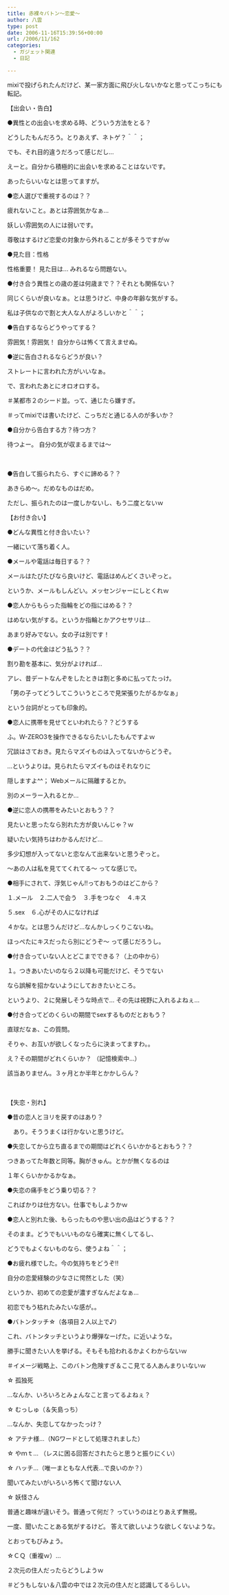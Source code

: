 ```yaml
---
title: 赤裸々バトン～恋愛～
author: 八雲
type: post
date: 2006-11-16T15:39:56+00:00
url: /2006/11/162
categories:
  - ガジェット関連
  - 日記

---
```

mixiで投げられたんだけど、某一家方面に飛び火しないかなと思ってこっちにも転記。

【出会い・告白】

●異性との出会いを求める時、どういう方法をとる？

どうしたもんだろう。とりあえず、ネトゲ？＾＾；
  
でも、それ目的違うだろって感じだし…
  
えーと。自分から積極的に出会いを求めることはないです。
  
あったらいいなとは思ってますが。

●恋人選びで重視するのは？？

疲れないこと。あとは雰囲気かなぁ…
  
妖しい雰囲気の人には弱いです。
  
尊敬はするけど恋愛の対象から外れることが多そうですがｗ

●見た目：性格

性格重要！ 見た目は… みれるなら問題ない。

●付き合う異性との歳の差は何歳まで？？それとも関係ない？

同じくらいが良いなぁ。とは思うけど、中身の年齢な気がする。
  
私は子供なので割と大人な人がよろしいかと＾＾；

●告白するならどうやってする？

雰囲気！雰囲気！ 自分からは怖くて言えませぬ。

●逆に告白されるならどうが良い？

ストレートに言われた方がいいなぁ。
  
で、言われたあとにオロオロする。
  
＃某都市２のシード並。って、通じたら嫌すぎ。
  
＃ってmixiでは書いたけど、こっちだと通じる人のが多いか？

●自分から告白する方？待つ方？

待つよー。 自分の気が収まるまでは～
  
　
  
●告白して振られたら、すぐに諦める？？

あきらめ～。だめなものはだめ。
  
ただし、振られたのは一度しかないし、もう二度とないｗ

【お付き合い】

●どんな異性と付き合いたい？

一緒にいて落ち着く人。

●メールや電話は毎日する？？

メールはたびたびなら良いけど、電話はめんどくさいぞっと。
  
というか、メールもしんどい。メッセンジャーにしとくれｗ

●恋人からもらった指輪をどの指にはめる？？

はめない気がする。というか指輪とかアクセサリは…
  
あまり好みでない。女の子は別です！

●デートの代金はどう払う？？

割り勘を基本に、気分がよければ…
  
アレ、昔デートなんぞをしたときは割と多めに払ってたっけ。
  
「男の子ってどうしてこういうところで見栄張りたがるかなぁ」
  
という台詞がとっても印象的。

●恋人に携帯を見せてといわれたら？？どうする

ふ。W-ZERO3を操作できるならたいしたもんですよｗ
  
冗談はさておき。見たらマズイものは入ってないからどうぞ。
  
…というよりは。見られたらマズイものはそれなりに
  
隠しますよ^^； Webメールに隔離するとか。
  
別のメーラー入れるとか…

●逆に恋人の携帯をみたいとおもう？？

見たいと思ったなら別れた方が良いんじゃ？ｗ
  
疑いたい気持ちはわかるんだけど…
  
多少幻想が入ってないと恋なんて出来ないと思うぞっと。
  
～あの人は私を見ててくれてる～ ってな感じで。

●相手にされて、浮気じゃん!!っておもうのはどこから？
  
１.メール　２.二人で会う　３.手をつなぐ　４.キス
  
５.sex　６.心がその人になければ

４かな。とは思うんだけど…なんかしっくりこないね。
  
ほっぺたにキスだったら別にどうぞ～ って感じだろうし。

●付き合っていない人とどこまでできる？（上の中から）

１。つきあいたいのなら２以降も可能だけど、そうでない
  
なら誤解を招かないようにしておきたいところ。
  
というより、２に発展しそうな時点で… その先は視野に入れるよねぇ…

●付き合ってどのくらいの期間でsexするものだとおもう？

直球だなぁ、この質問。
  
そりゃ、お互いが欲しくなったらに決まってますわ。。
  
え？その期間がどれくらいか？ （記憶検索中…）
  
該当ありません。３ヶ月とか半年とかかしらん？
  
　
  
【失恋・別れ】

●昔の恋人とヨリを戻すのはあり？

　あり。そううまくは行かないと思うけど。

●失恋してから立ち直るまでの期間はどれくらいかかるとおもう？？

つきあってた年数と同等。胸がきゅん。とかが無くなるのは
  
１年くらいかかるかなぁ。

●失恋の痛手をどう乗り切る？？

こればかりは仕方ない。仕事でもしようかｗ

●恋人と別れた後、もらったものや思い出の品はどうする？？

そのまま。どうでもいいものなら確実に無くしてるし、
  
どうでもよくないものなら、使うよね＾＾；

●お疲れ様でした。今の気持ちをどうぞ!!

自分の恋愛経験の少なさに愕然とした（笑）
  
というか、初めての恋愛が濃すぎなんだよなぁ…
  
初恋でもう枯れたみたいな感が。。

●バトンタッチ☆（各項目２人以上で♪）

これ、バトンタッチというより爆弾なーげた。に近いような。
  
勝手に聞きたい人を挙げる。そもそも拾われるかよくわからないｗ
  
＃イメージ戦略上、このバトン危険すぎ＆ここ見てる人あんまりいないｗ

☆ 孤独死
  
…なんか、いろいろとみょんなこと言ってるよねぇ？

☆ むっしゅ（＆矢島っち）
  
…なんか、失恋してなかったっけ？

☆ アテナ様…（NGワードとして処理されました）
  
☆ やｍｔ… （レスに困る回答だされたらと思うと振りにくい）
  
☆ ハッチ…（唯一まともな人代表…で良いのか？）

聞いてみたいがいろいろ怖くて聞けない人
  
☆ 妖怪さん
  
普通と趣味が違いそう。普通って何だ？ っていうのはとりあえず無視。
  
一度、聞いたことある気がするけど。 答えて欲しいような欲しくないような。
  
とおってもびみょう。

☆ＣＱ（重複ｗ）…
  
２次元の住人だったらどうしようｗ
  
＃どうもしない＆八雲の中では２次元の住人だと認識してるらしい。